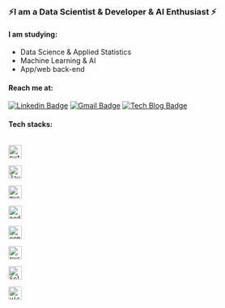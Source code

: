 ### ⚡I am a **Data Scientist** & **Developer** & **AI Enthusiast** ⚡

#### I am studying:

- Data Science & Applied Statistics
- Machine Learning & AI
- App/web back-end



#### Reach me at:

[![Linkedin Badge](https://img.shields.io/badge/-LinkedIn-blue?style=flat-square&logo=Linkedin&logoColor=white&link=https://www.linkedin.com/in/seong-yun-byeon-8183a8113/)](https://www.linkedin.com/in/soph-seh-r/) [![Gmail Badge](https://img.shields.io/badge/Gmail-d14836?style=flat-square&logo=Gmail&logoColor=white&link=mailto:sehwa_ryu@berkeley.edu)](mailto:sehwa_ryu@berkeley.edu) [![Tech Blog Badge](http://img.shields.io/badge/-Tech%20blog-black?style=flat-square&logo=tistory&link=https://sophuu.tistory.com/)](https://sophuu.tistory.com/)


#### Tech stacks:
[<code>
<img alt="python" width="26px" src="https://img.icons8.com/color/48/000000/python.png">
</code>](https://www.python.org/)
[<code>
<img alt="Javascript" width="26px" src="https://img.icons8.com/color/48/000000/javascript.png">
</code>](https://www.python.org/)
[<code>
<img alt="mysql" width="26px" src="https://img.icons8.com/color/24/000000/add-database.png">
</code>](https://www.jetbrains.com/pycharm/)
[<code>
<img alt="nodejs" width="26px" src="https://img.icons8.com/color/48/000000/nodejs.png">
</code>](https://www.python.org/)
[<code>
<img alt="npm" width="26px" src="https://img.icons8.com/color/48/000000/npm.png">
</code>](https://www.jetbrains.com/pycharm/)
[<code>
<img alt="pycham" width="26px" src="https://img.icons8.com/color/48/000000/pycharm.png">
</code>](https://www.jetbrains.com/pycharm/)
[<code>
<img alt="Selenium" width="26px" src="https://img.icons8.com/color/48/000000/selenium.png">
</code>](https://www.python.org/)
[<code>
<img alt="visual studio code" width="26px" src="https://img.icons8.com/fluent/240/000000/visual-studio-code-2019.png" />
</code>](https://code.visualstudio.com/)


